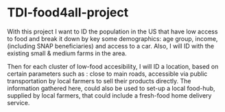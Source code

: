 # TDI-food4all-project
With this project I want to ID the population in the US that have low access to food and break it down by key some demographics: age group, income,  (including SNAP beneficiaries) and access to a car. Also, I will  ID  with the existing small &amp; medium farms in the area.  

Then for each cluster of low-food accesibility, I will ID a location, based on certain parameters such as : close to main roads, accessible via public transportation by local farmers to sell their products directly. The information gathered here, could also be used to set-up a local food-hub, supplied by local farmers, that could include a fresh-food home delivery service.
